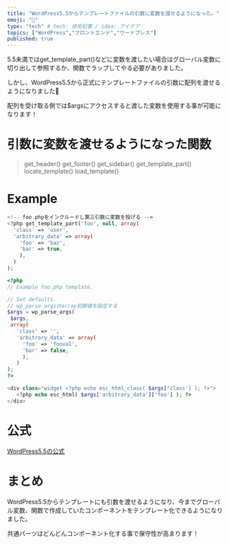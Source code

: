 ```yaml
---
title: "WordPress5.5からテンプレートファイルの引数に変数を渡せるようになった。"
emoji: "🥰"
type: "tech" # tech: 技術記事 / idea: アイデア
topics: ["WordPress","フロントエンド","ワードプレス"]
published: true
---
```


5.5未満ではget_template_part()などに変数を渡したい場合はグローバル変数に切り出して参照するか、関数でラップしてやる必要がありました。

しかし、WordPress5.5から正式にテンプレートファイルの引数に配列を渡せるようになりました🎉

配列を受け取る側では$argsにアクセスすると渡した変数を使用する事が可能になります！

# 引数に変数を渡せるようになった関数

>get_header()
 get_footer()
 get_sidebar()
 get_template_part()
 locate_template()
 load_template()

# Example

```php
<!-- foo.phpをインクルードし第三引数に変数を投げる -->
<?php get_template_part('foo', null, array( 
  'class' => 'user',
  'arbitrary_data' => array(
    'foo' => 'baz',
    'bar' => true,
    ),
  )
);
```

```php
<?php
// Example foo.php template.

// Set defaults.
// wp_parse_argsのarray初期値を設定する
$args = wp_parse_args(
 $args,
 array(
   'class' => '',
   'arbitrary_data' => array(
     'foo' => 'fooval',
     'bar' => false,
     ),
   )
);
?>

<div class="widget <?php echo esc_html_class( $args['class'] ); ?>">
   <?php echo esc_html( $args['arbitrary_data']['foo'] ); ?>
</div>
```

# 公式
[WordPress5.5の公式](https://make.wordpress.org/core/2020/07/17/passing-arguments-to-template-files-in-wordpress-5-5/)

# まとめ

WordPress5.5からテンプレートにも引数を渡せるようになり、今までグローバル変数、関数で作成していたコンポーネントをテンプレート化できるようになりました。

共通パーツはどんどんコンポーネント化する事で保守性が高まります！